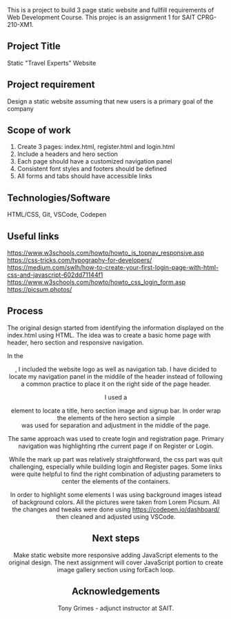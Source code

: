  This is a project to build 3 page static website and fullfill requirements of Web Development Course.
 This projec is an assignment 1 for SAIT CPRG-210-XM1.

## Project Title
 Static "Travel Experts" Website

## Project requirement
Design a static website assuming that new users is a primary goal of the company 

## Scope of work

1. Create 3 pages: index.html, register.html and login.html
2. Include a headers and hero section
3. Each page should have a customized navigation panel
4. Consistent font styles and footers should be defined
5. All forms and tabs should have accessible links 

## Technologies/Software

HTML/CSS, Git, VSCode, Codepen

## Useful links

https://www.w3schools.com/howto/howto_js_topnav_responsive.asp
https://css-tricks.com/typography-for-developers/
https://medium.com/swlh/how-to-create-your-first-login-page-with-html-css-and-javascript-602dd71144f1
https://www.w3schools.com/howto/howto_css_login_form.asp
https://picsum.photos/

## Process

The original design started from identifying the information displayed on the index.html using HTML. The idea was to create a basic home page with header, hero section and responsive navigation.

In the <header>, I included the website logo as well as navigation tab. I have dicided to locate my navigation panel in the middile of the header instead of following a common practice to place it on the right side of the page header.
 
 I used a <main> element to locate a title, hero section image and signup bar. In order wrap the elements of the hero section a simple <div> was used for separation and adjustment in the middle of the page.
 
 The same approach was used to create login and registration page. Primary navigation was highlighting rthe current page if on Register or Login.
 
While the mark up part was relatively straightforward, the css part was quit challenging, especially while building login and Register pages.
Some links were quite helpful to find the right combination of adjusting parameters to center the elements of the containers.

In order to highlight some elements I was using background images istead of background colors. All the pictures were taken from Lorem Picsum.
All the changes and tweaks were done using https://codepen.io/dashboard/ then cleaned and adjusted using VSCode.

## Next steps

Make static website more responsive adding JavaScript elements to the original design. The next assignment will cover JavaScript portion to create image gallery section using forEach loop.

## Acknowledgements

Tony Grimes - adjunct instructor at SAIT. 





















